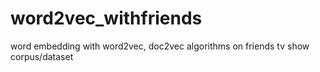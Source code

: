 # word2vec_withfriends
 word embedding with word2vec, doc2vec algorithms on friends tv show corpus/dataset

